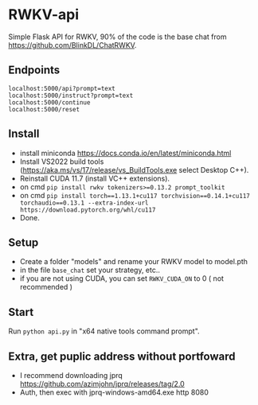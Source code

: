 # RWKV-api

Simple Flask API for RWKV, 90% of the code is the base chat from https://github.com/BlinkDL/ChatRWKV.

## Endpoints
```
localhost:5000/api?prompt=text
localhost:5000/instruct?prompt=text
localhost:5000/continue
localhost:5000/reset
```

## Install


- install miniconda https://docs.conda.io/en/latest/miniconda.html
- Install VS2022 build tools (https://aka.ms/vs/17/release/vs_BuildTools.exe select Desktop C++). 
- Reinstall CUDA 11.7 (install VC++ extensions).
- on cmd `pip install rwkv tokenizers>=0.13.2 prompt_toolkit`
- on cmd `pip install torch==1.13.1+cu117 torchvision==0.14.1+cu117 torchaudio==0.13.1 --extra-index-url https://download.pytorch.org/whl/cu117`
- Done.

## Setup
- Create a folder "models" and rename your RWKV model to model.pth
- in the file `base_chat` set your strategy, etc..
- if you are not using CUDA, you can set `RWKV_CUDA_ON` to 0 ( not recommended )

## Start
Run `python api.py` in "x64 native tools command prompt". 

## Extra, get puplic address without portfoward
- I recommend downloading jprq https://github.com/azimjohn/jprq/releases/tag/2.0
- Auth, then exec with jprq-windows-amd64.exe http 8080
